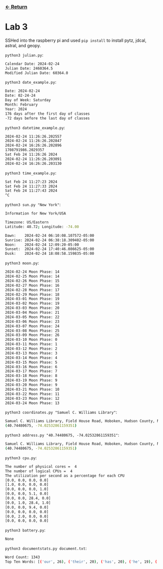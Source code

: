 ### [<- Return](../../)

# Lab 3

SSHed into the raspberry pi and used `pip install` to install pytz, jdcal, astral, and geopy.

`python3 julian.py`:

```bash
Calendar Date: 2024-02-24
Julian Date: 2460364.5
Modified Julian Date: 60364.0
```

`python3 date_example.py`:

```bash
Date: 2024-02-24
Date: 02-24-24
Day of Week: Saturday
Month: February
Year: 2024
176 days after the first day of classes
-72 days before the last day of classes
```

`python3 datetime_example.py`:

```bash
2024-02-24 11:26:26.202557
2024-02-24 11:26:26.202847
2024-02-24 16:26:26.202896
1708791986.2029357
Sat Feb 24 11:26:26 2024
2024-02-24 11:26:26.203091
2024-02-24 16:26:26.203130
```

`python3 time_example.py`:

```bash
Sat Feb 24 11:27:23 2024
Sat Feb 24 11:27:33 2024
Sat Feb 24 11:27:43 2024
^C
```

`python3 sun.py "New York"`:

```bash
Information for New York/USA

Timezone: US/Eastern
Latitude: 40.72; Longitude: -74.00

Dawn:    2024-02-24 06:10:08.107572-05:00
Sunrise: 2024-02-24 06:38:18.309402-05:00
Noon:    2024-02-24 12:09:20-05:00
Sunset:  2024-02-24 17:40:46.086625-05:00
Dusk:    2024-02-24 18:08:58.159835-05:00
```

`python3 moon.py`:

```bash
2024-02-24 Moon Phase: 14
2024-02-25 Moon Phase: 14
2024-02-26 Moon Phase: 15
2024-02-27 Moon Phase: 16
2024-02-28 Moon Phase: 17
2024-02-29 Moon Phase: 18
2024-03-01 Moon Phase: 19
2024-03-02 Moon Phase: 19
2024-03-03 Moon Phase: 20
2024-03-04 Moon Phase: 21
2024-03-05 Moon Phase: 22
2024-03-06 Moon Phase: 23
2024-03-07 Moon Phase: 24
2024-03-08 Moon Phase: 25
2024-03-09 Moon Phase: 26
2024-03-10 Moon Phase: 0
2024-03-11 Moon Phase: 1
2024-03-12 Moon Phase: 2
2024-03-13 Moon Phase: 3
2024-03-14 Moon Phase: 4
2024-03-15 Moon Phase: 5
2024-03-16 Moon Phase: 6
2024-03-17 Moon Phase: 7
2024-03-18 Moon Phase: 8
2024-03-19 Moon Phase: 9
2024-03-20 Moon Phase: 9
2024-03-21 Moon Phase: 10
2024-03-22 Moon Phase: 11
2024-03-23 Moon Phase: 12
2024-03-24 Moon Phase: 13
```

`python3 coordinates.py "Samuel C. Williams Library"`:

```bash
Samuel C. Williams Library, Field House Road, Hoboken, Hudson County, New Jersey, 07030, United States
(40.74480675, -74.02532861159351)
```

`python3 address.py "40.74480675, -74.02532861159351"`:

```bash
Samuel C. Williams Library, Field House Road, Hoboken, Hudson County, New Jersey, 07030, United States
(40.74480675, -74.02532861159351)
```

`python3 cpu.py`:

```bash
The number of physical cores =  4
The number of logical CPUs =  4
The utilization per second as a percentage for each CPU
[0.0, 0.0, 0.0, 0.0]
[1.0, 0.0, 0.0, 0.0]
[0.0, 0.0, 0.0, 1.0]
[0.0, 0.0, 5.1, 0.0]
[0.0, 0.0, 28.4, 0.0]
[0.0, 1.0, 28.4, 1.0]
[0.0, 0.0, 9.4, 0.0]
[0.0, 0.0, 0.0, 0.0]
[0.0, 2.0, 0.0, 0.0]
[0.0, 0.0, 0.0, 0.0]
```

`python3 battery.py`:

```bash
None
```

`python3 documentstats.py document.txt`:

```bash
Word Count: 1343
Top Ten Words: [('our', 26), ('their', 20), ('has', 20), ('he', 19), ('them', 15), ('these', 13), ('have', 11), ('we', 11), ('us', 11), ('people', 10)]
```
